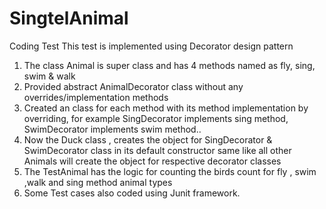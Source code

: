 # SingtelAnimal
Coding Test
This test is implemented using Decorator design pattern
1. The class Animal is super class and has 4 methods named as fly, sing, swim & walk
2. Provided abstract AnimalDecorator class without any overrides/implementation methods
3. Created an class for each method with its method implementation by overriding, for example SingDecorator implements sing method, SwimDecorator implements swim method..
4. Now the Duck class ,  creates the object for SingDecorator & SwimDecorator class in its default constructor  same like all other Animals will create the object for respective  decorator classes
5. The TestAnimal has the logic for counting the birds count for fly , swim ,walk and sing method animal types 
6. Some Test cases also coded using Junit framework.
